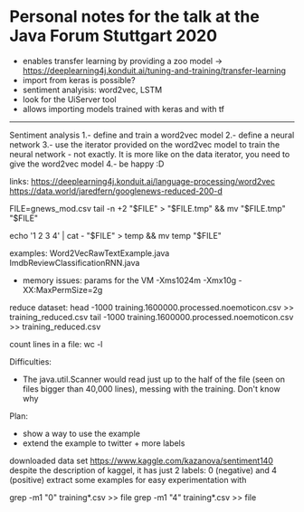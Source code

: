 # Personal notes for the talk at the Java Forum Stuttgart 2020

- enables transfer learning by providing a zoo model -> https://deeplearning4j.konduit.ai/tuning-and-training/transfer-learning
- import from keras is possible?
- sentiment analyisis: word2vec, LSTM
- look for the UiServer tool
- allows importing models trained with keras and with tf



-----------------------------
Sentiment analysis
1.- define and train a word2vec model
2.- define a neural network
3.- use the iterator provided on the word2vec model to train the neural network - not exactly. It is more like on the data iterator, you need to give the word2vec model
4.- be happy :D

links:
https://deeplearning4j.konduit.ai/language-processing/word2vec
https://data.world/jaredfern/googlenews-reduced-200-d

FILE=gnews_mod.csv
tail -n +2 "$FILE" > "$FILE.tmp" && mv "$FILE.tmp" "$FILE"

echo '1 2 3 4' | cat - "$FILE" > temp && mv temp "$FILE"

examples:
Word2VecRawTextExample.java
ImdbReviewClassificationRNN.java

- memory issues:
 params for the VM
 -Xms1024m
 -Xmx10g
 -XX:MaxPermSize=2g

reduce dataset:
head -1000 training.1600000.processed.noemoticon.csv >> training_reduced.csv
tail -1000 training.1600000.processed.noemoticon.csv >> training_reduced.csv

count lines in a file:
wc -l

Difficulties:
- The java.util.Scanner would read just up to the half of the file (seen on files bigger than 40,000 lines), messing with the training. Don't know why

Plan:

- show a way to use the example
- extend the example to twitter + more labels


downloaded data set https://www.kaggle.com/kazanova/sentiment140
despite the description of kaggel, it has just 2 labels: 0 (negative) and 4 (positive)
extract some examples for easy experimentation with

grep -m1 \"0\" training*.csv >> file
grep -m1 \"4\" training*.csv >> file
